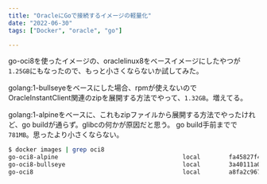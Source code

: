 ```yaml
---
title: "OracleにGoで接続するイメージの軽量化"
date: "2022-06-30"
tags: ["Docker", "oracle", "go"]

---
```


go-oci8を使ったイメージの、oraclelinux8をベースイメージにしたやつが`1.25GB`にもなったので、もっと小さくならないか試してみた。

golang:1-bullseyeをベースにした場合、rpmが使えないのでOracleInstantClient関連のzipを展開する方法でやって、`1.32GB`。増えてる。

golang:1-alpineをベースに、これもzipファイルから展開する方法でやったけれど、go buildが通らず。glibcの何かが原因だと思う。
go build手前までで`781MB`。思ったより小さくならない。

```sh
$ docker images | grep oci8
go-oci8-alpine                                   local        fa45827f44d6   About a minute ago   781MB
go-oci8-bullseye                                 local        3a40111a0898   14 minutes ago       1.32GB
go-oci8                                          local        a8fa2c967223   2 weeks ago          1.25GB
```
